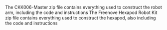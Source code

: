 The CKK006-Master zip file contains everything used to construct the robot arm, including the code and instructions
The Freenove Hexapod Robot Kit zip file contains everything used to construct the hexapod, also including the code and instructions
